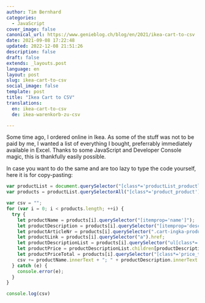 ```yaml
---
author: Tim Bernhard
categories:
  - JavaScript
cover_image: false
canonical_url: https://www.genieblog.ch/blog/en/2021/ikea-cart-to-csv
date: 2021-09-08 17:22:48
updated: 2022-12-08 21:51:26
description: false
draft: false
extends: _layouts.post
language: en
layout: post
slug: ikea-cart-to-csv
social_image: false
template: post
title: "Ikea Cart to CSV"
translations:
  en: ikea-cart-to-csv
  de: ikea-warenkorb-zu-csv

---
```


Some time ago, I ordered online in Ikea. As some of the stuff was not to be paid by me, I wanted a list of everything I bought, preferrably immediately available in Excel.
Thanks to some JavaScript and Developer Console magic, this is thankfully easily possible. 

In case you want to do the same and are too lazy to type the code yourself, here it is for copy-pasting:

```javascript
var productList = document.querySelector("[class*='productList_productlist']")
var products = productList.querySelectorAll("[class*='product_product']")

var csv = "";
for (var i = 0; i < products.length; ++i) {
  try {
    let productName = products[i].querySelector("[itemprop='name']");
    let productDescription = products[i].querySelector("[itemprop='description']");
    let productArticleNr = products[i].querySelector(".cart-ingka-product-identifier__value");
    let productLink = products[i].querySelector("a").href;
    let productDescriptionList = products[i].querySelector("ul[class*='product_descriptionList']")
    let productPrice = productDescriptionList.children[productDescriptionList.children.length - 2];
    let productPriceTotal = products[i].querySelector("[class*='price_total']");
    csv += productName.innerText + "; " + productDescription.innerText + "; " + productArticleNr.innerText + "; " + (productPrice ? productPrice.innerText : "") + "; " + productPriceTotal.innerText + "; " + productArticleNr.innerText + "; " + productLink + "\n";
  } catch (e) {
    console.error(e);
  }
}

console.log(csv)
```


